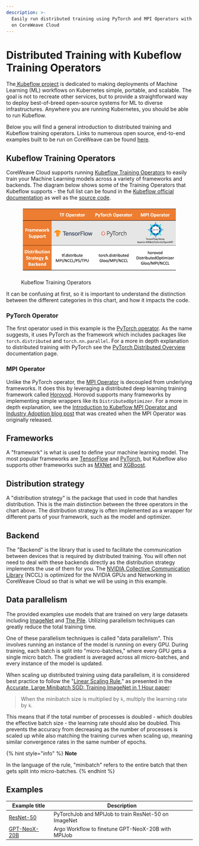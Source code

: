 ```yaml
---
description: >-
  Easily run distributed training using PyTorch and MPI Operators with Kubeflow
  on CoreWeave Cloud
---
```


# Distributed Training with Kubeflow Training Operators

The[ Kubeflow project](https://www.kubeflow.org/) is dedicated to making deployments of Machine Learning (ML) workflows on Kubernetes simple, portable, and scalable. The goal is not to recreate other services, but to provide a straightforward way to deploy best-of-breed open-source systems for ML to diverse infrastructures. Anywhere you are running Kubernetes, you should be able to run Kubeflow.

Below you will find a general introduction to distributed training and Kubeflow training operators. Links to numerous open source, end-to-end examples built to be run on CoreWeave can be found [here](./#examples).

## Kubeflow Training Operators

CoreWeave Cloud supports running [Kubeflow Training Operators](https://www.kubeflow.org/docs/components/training/) to easily train your Machine Learning models across a variety of frameworks and backends. The diagram below shows some of the Training Operators that Kubeflow supports - the full list can be found in the [Kubeflow official documentation](https://www.kubeflow.org/docs/components/training/) as well as the [source code](https://github.com/kubeflow/training-operator).

<figure><img src="../../.gitbook/assets/image (3).png" alt="Kubeflow Training Operators support diagram"><figcaption><p>Kubeflow Training Operators</p></figcaption></figure>

It can be confusing at first, so it is important to understand the distinction between the different categories in this chart, and how it impacts the code.

### PyTorch Operator

The first operator used in this example is the [PyTorch operator](https://www.kubeflow.org/docs/components/training/pytorch/). As the name suggests, it uses PyTorch as the framework which includes packages like `torch.distributed` and `torch.nn.parallel`. For a more in depth explanation to distributed training with PyTorch see the [PyTorch Distributed Overview](https://pytorch.org/tutorials/beginner/dist\_overview.html) documentation page.

### MPI Operator

Unlike the PyTorch operator, the [MPI Operator](https://www.kubeflow.org/docs/components/training/mpi/) is decoupled from underlying frameworks. It does this by leveraging a distributed deep learning training framework called [Horovod](https://horovod.ai/). Horovod supports many frameworks by implementing simple wrappers like its `DistributedOptimizer`. For a more in depth explanation, see the [Introduction to Kubeflow MPI Operator and Industry Adoption blog post](https://medium.com/kubeflow/introduction-to-kubeflow-mpi-operator-and-industry-adoption-296d5f2e6edc) that was created when the MPI Operator was originally released.&#x20;

## Frameworks

A "framework" is what is used to define your machine learning model. The most popular frameworks are [TensorFlow](https://www.tensorflow.org/) and [PyTorch](https://pytorch.org/), but Kubeflow also supports other frameworks such as [MXNet](https://mxnet.apache.org/versions/1.9.1/) and [XGBoost](https://xgboost.readthedocs.io/en/stable/).

## Distribution strategy

A "distribution strategy" is the package that used in code that handles distribution. This is the main distinction between the three operators in the chart above. The distribution strategy is often implemented as a wrapper for different parts of your framework, such as the model and optimizer.&#x20;

## Backend

The "Backend" is the library that is used to facilitate the communication between devices that is required by distributed training. You will often not need to deal with these backends directly as the distribution strategy implements the use of them for you. The [NVIDIA Collective Communication Library](https://developer.nvidia.com/nccl) (NCCL) is optimized for the NVIDIA GPUs and Networking in CoreWeave Cloud so that is what we will be using in this example.

## Data parallelism

The provided examples use models that are trained on very large datasets including [ImageNet](https://www.image-net.org/) and [The Pile](https://pile.eleuther.ai/). Utilizing parallelism techniques can greatly reduce the total training time.

One of these parallelism techniques is called "data parallelism". This involves running an instance of the model is running on every GPU. During training, each batch is split into "micro-batches," where every GPU gets a single micro batch. The gradient is averaged across all micro-batches, and every instance of the model is updated.

When scaling up distributed training using data parallelism, it is considered best practice to follow the "[Linear Scaling Rule](https://arxiv.org/abs/1706.02677)," as presented in the [Accurate, Large Minibatch SGD: Training ImageNet in 1 Hour paper](https://arxiv.org/abs/1706.02677):

> When the minibatch size is multiplied by `k`, multiply the learning rate by `k`.

This means that if the total number of processes is doubled - which doubles the effective batch size - the learning rate should also be doubled. This prevents the accuracy from decreasing as the number of processes is scaled up while also matching the training curves when scaling up, meaning similar convergence rates in the same number of epochs.

{% hint style="info" %}
**Note**

In the language of the rule, "minibatch" refers to the entire batch that then gets split into micro-batches. &#x20;
{% endhint %}

## Examples

| Example title                                                | Description                                          |
| ------------------------------------------------------------ | ---------------------------------------------------- |
| [ResNet-50](train-resnet-50-with-imagenet.md)                | PyTorchJob and MPIJob to train ResNet-50 on ImageNet |
| [GPT-NeoX-20B](finetune-gpt-neox-20b-with-argo-workflows.md) | Argo Workflow to finetune GPT-NeoX-20B with MPIJob   |

